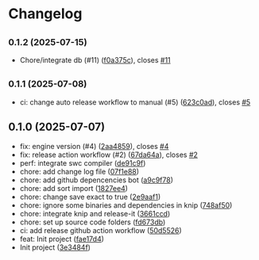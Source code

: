 # Changelog

## <small>0.1.2 (2025-07-15)</small>

* Chore/integrate db (#11) ([f0a375c](https://github.com/viettrace/viettrace-core/commit/f0a375c)), closes [#11](https://github.com/viettrace/viettrace-core/issues/11)

## <small>0.1.1 (2025-07-08)</small>

* ci: change auto release workflow to manual (#5) ([623c0ad](https://github.com/viettrace/viettrace-core/commit/623c0ad)), closes [#5](https://github.com/viettrace/viettrace-core/issues/5)

## 0.1.0 (2025-07-07)

* fix: engine version (#4) ([2aa4859](https://github.com/viettrace/viettrace-core/commit/2aa4859)), closes [#4](https://github.com/viettrace/viettrace-core/issues/4)
* fix: release action workflow (#2) ([67da64a](https://github.com/viettrace/viettrace-core/commit/67da64a)), closes [#2](https://github.com/viettrace/viettrace-core/issues/2)
* perf: integrate swc compiler ([de91c9f](https://github.com/viettrace/viettrace-core/commit/de91c9f))
* chore: add change log file ([07f1e88](https://github.com/viettrace/viettrace-core/commit/07f1e88))
* chore: add github depencencies bot ([a9c9f78](https://github.com/viettrace/viettrace-core/commit/a9c9f78))
* chore: add sort import ([1827ee4](https://github.com/viettrace/viettrace-core/commit/1827ee4))
* chore: change save exact to true ([2e9aaf1](https://github.com/viettrace/viettrace-core/commit/2e9aaf1))
* chore: ignore some binaries and dependencies in knip ([748af50](https://github.com/viettrace/viettrace-core/commit/748af50))
* chore: integrate knip and release-it ([3661ccd](https://github.com/viettrace/viettrace-core/commit/3661ccd))
* chore: set up source code folders ([fd673db](https://github.com/viettrace/viettrace-core/commit/fd673db))
* ci: add release github action workflow ([50d5526](https://github.com/viettrace/viettrace-core/commit/50d5526))
* feat: Init project ([fae17d4](https://github.com/viettrace/viettrace-core/commit/fae17d4))
* Init project ([3e3484f](https://github.com/viettrace/viettrace-core/commit/3e3484f))
